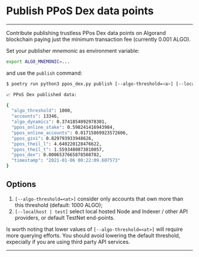 # Publish PPoS Dex data points

---

Contribute publishing trustless PPos Dex data points on Algorand blockchain paying
just the minimum transaction fee (currently 0.001 ALGO).

Set your publisher _mnemonic_ as environment variable:

```bash
export ALGO_MNEMONIC=...
```

and use the `publish` command:

```bash
$ poetry run python3 ppos_dex.py publish [--algo-threshold=<a>] [--localhost | --test]

📈 PPoS Dex published data:

{
  "algo_threshold": 1000,
  "accounts": 13346,
  "algo_dynamics": 0.3741854092978301,
  "ppos_online_stake": 0.598241416943984,
  "ppos_online_accounts": 0.01715869923572606,
  "ppos_gini": 0.829793933948626,
  "ppos_theil_l": 4.640220128476622,
  "ppos_theil_t": 1.5593480873810057,
  "ppos_dex": 0.0006537665878508702,
  "timestamp": "2021-01-06 00:22:09.607573"
}
```

## Options

1. `[--algo-threshold=<at>]` consider only accounts that own more than this threshold
(default: 1000 ALGO);
1. `[--localhost | test]` select local hosted Node and Indexer / other API providers,
or default TestNet end-points.

Is worth noting that lower values of `[--algo-threshold=<at>]` will require more
querying efforts. You should avoid lowering the default threshold, expecially if
you are using third party API services.

---
